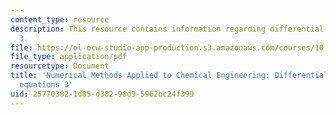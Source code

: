 ```yaml
---
content_type: resource
description: This resource contains information regarding differential-algebraic equations
  3.
file: https://ol-ocw-studio-app-production.s3.amazonaws.com/courses/10-34-numerical-methods-applied-to-chemical-engineering-fall-2015/257703821d85d38298d95962bc24f399_MIT10_34F15_Lec18.pdf
file_type: application/pdf
resourcetype: Document
title: 'Numerical Methods Applied to Chemical Engineering: Differential-algebraic
  equations 3'
uid: 25770382-1d85-d382-98d9-5962bc24f399
---
```

